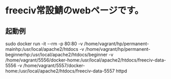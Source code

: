 # freeciv常設鯖のwebページです。


## 起動例
sudo docker run -it --rm -p 80:80 -v /home/vagrant/hp/permanent-mainhp:/usr/local/apache2/htdocs -v /home/vagrant/hp/permanent-beginnerhp:/usr/local/apache2/htdocs/beginner -v /home/vagrant/5556/docker-home:/usr/local/apache2/htdocs/freeciv-data-5556 -v /home/vagrant/5557/docker-home:/usr/local/apache2/htdocs/freeciv-data-5557 httpd
